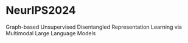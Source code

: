 # NeurIPS2024
Graph-based Unsupervised Disentangled Representation Learning via Multimodal Large Language Models
